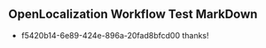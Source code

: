 ## OpenLocalization Workflow Test MarkDown
* f5420b14-6e89-424e-896a-20fad8bfcd00 
thanks!<!--HONumber=Mar16_HO3-->
